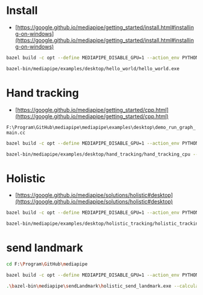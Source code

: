 # Install
- [https://google.github.io/mediapipe/getting_started/install.html#installing-on-windows](https://google.github.io/mediapipe/getting_started/install.html#installing-on-windows)

```bash
bazel build -c opt --define MEDIAPIPE_DISABLE_GPU=1 --action_env PYTHON_BIN_PATH="C:/Python39/python.exe" mediapipe/examples/desktop/hello_world

bazel-bin/mediapipe/examples/desktop/hello_world/hello_world.exe
```

# Hand tracking
- [https://google.github.io/mediapipe/getting_started/cpp.html](https://google.github.io/mediapipe/getting_started/cpp.html)

`F:\Program\GitHub\mediapipe\mediapipe\examples\desktop\demo_run_graph_main.cc`

```bash
bazel build -c opt --define MEDIAPIPE_DISABLE_GPU=1 --action_env PYTHON_BIN_PATH="C:/Python39/python.exe"  mediapipe/examples/desktop/hand_tracking:hand_tracking_cpu

bazel-bin/mediapipe/examples/desktop/hand_tracking/hand_tracking_cpu --calculator_graph_config_file=mediapipe/graphs/hand_tracking/hand_tracking_desktop_live.pbtxt

```
# Holistic
- [https://google.github.io/mediapipe/solutions/holistic#desktop](https://google.github.io/mediapipe/solutions/holistic#desktop)

```bash
bazel build -c opt --define MEDIAPIPE_DISABLE_GPU=1 --action_env PYTHON_BIN_PATH="C:/Python39/python.exe"  mediapipe/examples/desktop/holistic_tracking:holistic_tracking_cpu

bazel-bin/mediapipe/examples/desktop/holistic_tracking/holistic_tracking_cpu.exe --calculator_graph_config_file=mediapipe/graphs/holistic_tracking/holistic_tracking_cpu.pbtxt

```

# send landmark
```bash
cd F:\Program\GitHub\mediapipe

bazel build -c opt --define MEDIAPIPE_DISABLE_GPU=1 --action_env PYTHON_BIN_PATH="C:/Python39/python.exe"  mediapipe/sendLandmark:holistic_send_landmark

.\bazel-bin\mediapipe\sendLandmark\holistic_send_landmark.exe --calculator_graph_config_file=mediapipe/sendLandmark/holistic_landmark.pbtxt
```